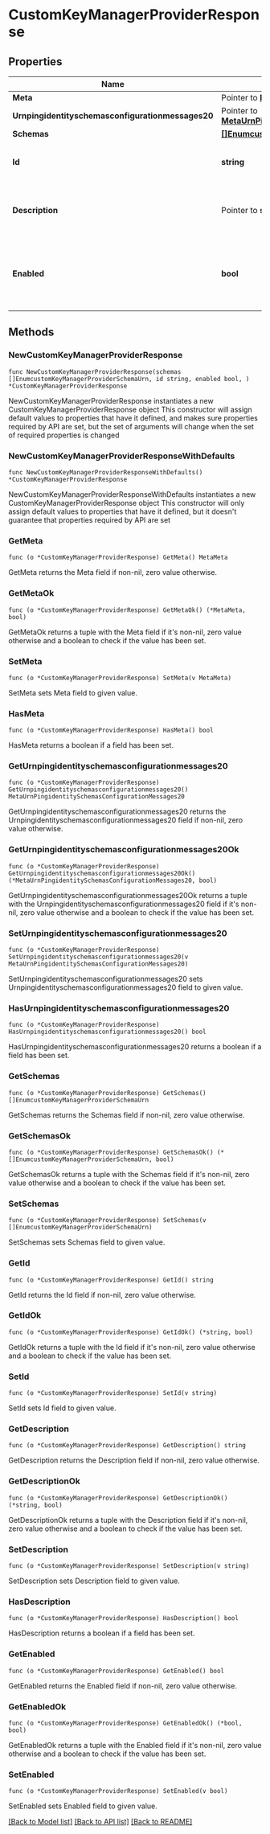 # CustomKeyManagerProviderResponse

## Properties

Name | Type | Description | Notes
------------ | ------------- | ------------- | -------------
**Meta** | Pointer to [**MetaMeta**](MetaMeta.md) |  | [optional] 
**Urnpingidentityschemasconfigurationmessages20** | Pointer to [**MetaUrnPingidentitySchemasConfigurationMessages20**](MetaUrnPingidentitySchemasConfigurationMessages20.md) |  | [optional] 
**Schemas** | [**[]EnumcustomKeyManagerProviderSchemaUrn**](EnumcustomKeyManagerProviderSchemaUrn.md) |  | 
**Id** | **string** | Name of the Key Manager Provider | 
**Description** | Pointer to **string** | A description for this Key Manager Provider | [optional] 
**Enabled** | **bool** | Indicates whether the Key Manager Provider is enabled for use. | 

## Methods

### NewCustomKeyManagerProviderResponse

`func NewCustomKeyManagerProviderResponse(schemas []EnumcustomKeyManagerProviderSchemaUrn, id string, enabled bool, ) *CustomKeyManagerProviderResponse`

NewCustomKeyManagerProviderResponse instantiates a new CustomKeyManagerProviderResponse object
This constructor will assign default values to properties that have it defined,
and makes sure properties required by API are set, but the set of arguments
will change when the set of required properties is changed

### NewCustomKeyManagerProviderResponseWithDefaults

`func NewCustomKeyManagerProviderResponseWithDefaults() *CustomKeyManagerProviderResponse`

NewCustomKeyManagerProviderResponseWithDefaults instantiates a new CustomKeyManagerProviderResponse object
This constructor will only assign default values to properties that have it defined,
but it doesn't guarantee that properties required by API are set

### GetMeta

`func (o *CustomKeyManagerProviderResponse) GetMeta() MetaMeta`

GetMeta returns the Meta field if non-nil, zero value otherwise.

### GetMetaOk

`func (o *CustomKeyManagerProviderResponse) GetMetaOk() (*MetaMeta, bool)`

GetMetaOk returns a tuple with the Meta field if it's non-nil, zero value otherwise
and a boolean to check if the value has been set.

### SetMeta

`func (o *CustomKeyManagerProviderResponse) SetMeta(v MetaMeta)`

SetMeta sets Meta field to given value.

### HasMeta

`func (o *CustomKeyManagerProviderResponse) HasMeta() bool`

HasMeta returns a boolean if a field has been set.

### GetUrnpingidentityschemasconfigurationmessages20

`func (o *CustomKeyManagerProviderResponse) GetUrnpingidentityschemasconfigurationmessages20() MetaUrnPingidentitySchemasConfigurationMessages20`

GetUrnpingidentityschemasconfigurationmessages20 returns the Urnpingidentityschemasconfigurationmessages20 field if non-nil, zero value otherwise.

### GetUrnpingidentityschemasconfigurationmessages20Ok

`func (o *CustomKeyManagerProviderResponse) GetUrnpingidentityschemasconfigurationmessages20Ok() (*MetaUrnPingidentitySchemasConfigurationMessages20, bool)`

GetUrnpingidentityschemasconfigurationmessages20Ok returns a tuple with the Urnpingidentityschemasconfigurationmessages20 field if it's non-nil, zero value otherwise
and a boolean to check if the value has been set.

### SetUrnpingidentityschemasconfigurationmessages20

`func (o *CustomKeyManagerProviderResponse) SetUrnpingidentityschemasconfigurationmessages20(v MetaUrnPingidentitySchemasConfigurationMessages20)`

SetUrnpingidentityschemasconfigurationmessages20 sets Urnpingidentityschemasconfigurationmessages20 field to given value.

### HasUrnpingidentityschemasconfigurationmessages20

`func (o *CustomKeyManagerProviderResponse) HasUrnpingidentityschemasconfigurationmessages20() bool`

HasUrnpingidentityschemasconfigurationmessages20 returns a boolean if a field has been set.

### GetSchemas

`func (o *CustomKeyManagerProviderResponse) GetSchemas() []EnumcustomKeyManagerProviderSchemaUrn`

GetSchemas returns the Schemas field if non-nil, zero value otherwise.

### GetSchemasOk

`func (o *CustomKeyManagerProviderResponse) GetSchemasOk() (*[]EnumcustomKeyManagerProviderSchemaUrn, bool)`

GetSchemasOk returns a tuple with the Schemas field if it's non-nil, zero value otherwise
and a boolean to check if the value has been set.

### SetSchemas

`func (o *CustomKeyManagerProviderResponse) SetSchemas(v []EnumcustomKeyManagerProviderSchemaUrn)`

SetSchemas sets Schemas field to given value.


### GetId

`func (o *CustomKeyManagerProviderResponse) GetId() string`

GetId returns the Id field if non-nil, zero value otherwise.

### GetIdOk

`func (o *CustomKeyManagerProviderResponse) GetIdOk() (*string, bool)`

GetIdOk returns a tuple with the Id field if it's non-nil, zero value otherwise
and a boolean to check if the value has been set.

### SetId

`func (o *CustomKeyManagerProviderResponse) SetId(v string)`

SetId sets Id field to given value.


### GetDescription

`func (o *CustomKeyManagerProviderResponse) GetDescription() string`

GetDescription returns the Description field if non-nil, zero value otherwise.

### GetDescriptionOk

`func (o *CustomKeyManagerProviderResponse) GetDescriptionOk() (*string, bool)`

GetDescriptionOk returns a tuple with the Description field if it's non-nil, zero value otherwise
and a boolean to check if the value has been set.

### SetDescription

`func (o *CustomKeyManagerProviderResponse) SetDescription(v string)`

SetDescription sets Description field to given value.

### HasDescription

`func (o *CustomKeyManagerProviderResponse) HasDescription() bool`

HasDescription returns a boolean if a field has been set.

### GetEnabled

`func (o *CustomKeyManagerProviderResponse) GetEnabled() bool`

GetEnabled returns the Enabled field if non-nil, zero value otherwise.

### GetEnabledOk

`func (o *CustomKeyManagerProviderResponse) GetEnabledOk() (*bool, bool)`

GetEnabledOk returns a tuple with the Enabled field if it's non-nil, zero value otherwise
and a boolean to check if the value has been set.

### SetEnabled

`func (o *CustomKeyManagerProviderResponse) SetEnabled(v bool)`

SetEnabled sets Enabled field to given value.



[[Back to Model list]](../README.md#documentation-for-models) [[Back to API list]](../README.md#documentation-for-api-endpoints) [[Back to README]](../README.md)


